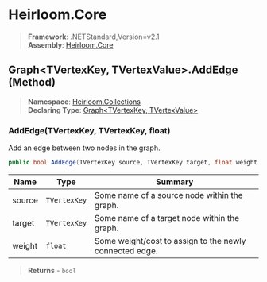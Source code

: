 # Heirloom.Core

> **Framework**: .NETStandard,Version=v2.1  
> **Assembly**: [Heirloom.Core][0]

## Graph\<TVertexKey, TVertexValue>.AddEdge (Method)

> **Namespace**: [Heirloom.Collections][0]  
> **Declaring Type**: [Graph\<TVertexKey, TVertexValue>][1]

### AddEdge(TVertexKey, TVertexKey, float)

Add an edge between two nodes in the graph.

```cs
public bool AddEdge(TVertexKey source, TVertexKey target, float weight = 1)
```

| Name   | Type         | Summary                                                 |
|--------|--------------|---------------------------------------------------------|
| source | `TVertexKey` | Some name of a source node within the graph.            |
| target | `TVertexKey` | Some name of a target node within the graph.            |
| weight | `float`      | Some weight/cost to assign to the newly connected edge. |

> **Returns** - `bool`

[0]: ../../../Heirloom.Core.md
[1]: ../Graph[TVertexKey,TVertexValue].md
